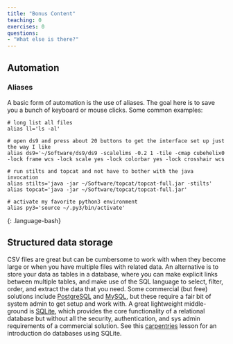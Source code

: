 ```yaml
---
title: "Bonus Content"
teaching: 0
exercises: 0
questions:
- "What else is there?"
---
```


## Automation
### Aliases
A basic form of automation is the use of aliases.
The goal here is to save you a bunch of keyboard or mouse clicks.
Some common examples:
~~~
# long list all files
alias ll='ls -al'

# open ds9 and press about 20 buttons to get the interface set up just the way I like
alias ds9='~/Software/ds9/ds9 -scalelims -0.2 1 -tile -cmap cubehelix0 -lock frame wcs -lock scale yes -lock colorbar yes -lock crosshair wcs

# run stilts and topcat and not have to bother with the java invocation
alias stilts='java -jar ~/Software/topcat/topcat-full.jar -stilts'
alias topcat='java -jar ~/Software/topcat/topcat-full.jar'

# activate my favorite python3 environment
alias py3='source ~/.py3/bin/activate'
~~~
{: .language-bash}

## Structured data storage
CSV files are great but can be cumbersome to work with when they become large or when you have multiple files with related data.
An alternative is to store your data as tables in a database, where you can make explicit links between multiple tables, and make use of the SQL language to select, filter, order, and extract the data that you need.
Some commercial (but free) solutions include [PostgreSQL](https://www.postgresql.org/) and [MySQL](https://www.mysql.com/), but these require a fair bit of system admin to get setup and work with.
A great lightweight middle-ground is [SQLite](https://www.sqlite.org/index.html), which provides the core functionality of a relational database but without all the security, authentication, and sys admin requirements of a commercial solution.
See this [carpentries](https://swcarpentry.github.io/sql-novice-survey/) lesson for an introduction do databases using SQLite.